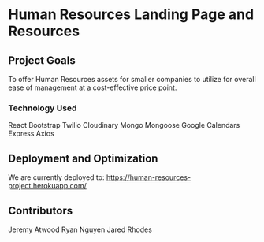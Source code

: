 # Human Resources Landing Page and Resources

## Project Goals

To offer Human Resources assets for smaller companies to utilize for overall ease of management at a cost-effective price point.

### Technology Used

React
Bootstrap
Twilio
Cloudinary
Mongo
Mongoose
Google Calendars
Express
Axios

## Deployment and Optimization

We are currently deployed to: https://human-resources-project.herokuapp.com/


## Contributors

Jeremy Atwood
Ryan Nguyen
Jared Rhodes